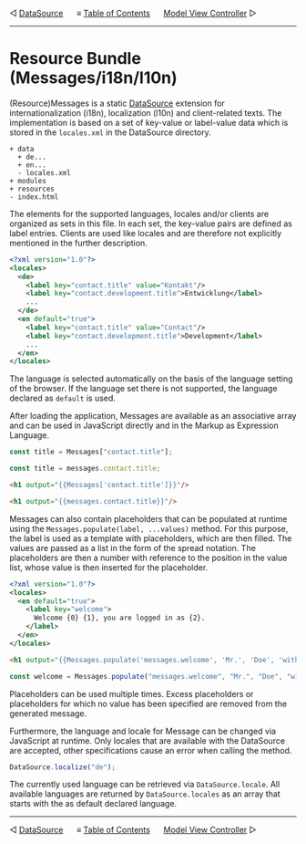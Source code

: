 &#9665; [DataSource](datasource.md)
&nbsp;&nbsp;&nbsp;&nbsp; &#8801; [Table of Contents](README.md#resource-bundle-i18nl10n)
&nbsp;&nbsp;&nbsp;&nbsp; [Model View Controller](mvc.md) &#9655;
- - -

# Resource Bundle (Messages/i18n/l10n)
(Resource)Messages is a static [DataSource](datasource.md) extension for
internationalization (i18n), localization (l10n) and client-related texts. The
implementation is based on a set of key-value or label-value data which is
stored in the `locales.xml` in the DataSource directory.

```
+ data
  + de...
  + en...
  - locales.xml
+ modules
+ resources
- index.html
```

The elements for the supported languages, locales and/or clients are organized
as sets in this file. In each set, the key-value pairs are defined as label
entries. Clients are used like locales and are therefore not explicitly
mentioned in the further description. 

```xml
<?xml version="1.0"?>
<locales>
  <de>
    <label key="contact.title" value="Kontakt"/>
    <label key="contact.development.title">Entwicklung</label>
    ...
  </de>
  <en default="true">
    <label key="contact.title" value="Contact"/>
    <label key="contact.development.title">Development</label>
    ...
  </en>
</locales>
```

The language is selected automatically on the basis of the language setting of
the browser. If the language set there is not supported, the language declared
as `default` is used.

After loading the application, Messages are available as an associative array
and can be used in JavaScript directly and in the Markup as Expression Language.

```javascript
const title = Messages["contact.title"];
```
```javascript
const title = messages.contact.title;
```
```html
<h1 output="{{Messages['contact.title']}}"/>
```
```html
<h1 output="{{messages.contact.title}}"/>
```

Messages can also contain placeholders that can be populated at runtime using
the `Messages.populate(label, ...values)` method. For this purpose, the label is
used as a template with placeholders, which are then filled. The values are
passed as a list in the form of the spread notation. The placeholders are then a
number with reference to the position in the value list, whose value is then
inserted for the placeholder.

```xml
<?xml version="1.0"?>
<locales>
  <en default="true">
    <label key="welcome">
      Welcome {0} {1}, you are logged in as {2}.    
    </label>        
  </en>
</locales>
```
```html
<h1 output="{{Messages.populate('messages.welcome', 'Mr.', 'Doe', 'with extended user rights')}}"/>
```
```javascript
const welcome = Messages.populate("messages.welcome", "Mr.", "Doe", "with extended user rights");
```

Placeholders can be used multiple times. Excess placeholders or placeholders for
which no value has been specified are removed from the generated message.

Furthermore, the language and locale for Message can be changed via JavaScript
at runtime. Only locales that are available with the DataSource are accepted,
other specifications cause an error when calling the method.

```javascript
DataSource.localize("de");
```

The currently used language can be retrieved via `DataSource.locale`. All
available languages are returned by `DataSource.locales` as an array that starts
with the as default declared language.



- - -
&#9665; [DataSource](datasource.md)
&nbsp;&nbsp;&nbsp;&nbsp; &#8801; [Table of Contents](README.md#resource-bundle)
&nbsp;&nbsp;&nbsp;&nbsp; [Model View Controller](mvc.md) &#9655;
